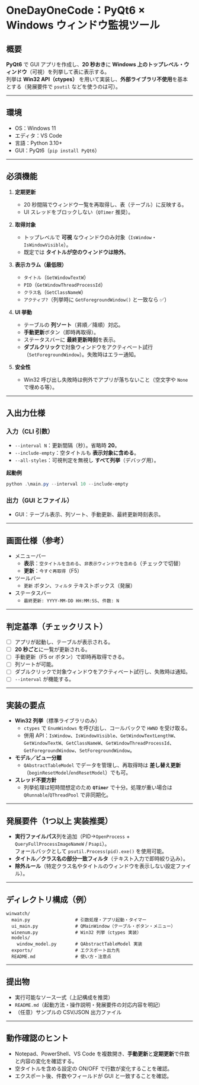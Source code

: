 # OneDayOneCode：PyQt6 × Windows ウィンドウ監視ツール

## 概要
**PyQt6** で GUI アプリを作成し、**20 秒おき**に **Windows 上のトップレベル・ウィンドウ**（可視）を列挙して表に表示する。  
列挙は **Win32 API（ctypes）** を用いて実装し、**外部ライブラリ不使用**を基本とする（発展要件で `psutil` などを使うのは可）。

---

## 環境
- OS：Windows 11
- エディタ：VS Code
- 言語：Python 3.10+  
- GUI：PyQt6（`pip install PyQt6`）

---

## 必須機能
1. **定期更新**
   - 20 秒間隔でウィンドウ一覧を再取得し、表（テーブル）に反映する。
   - UI スレッドをブロックしない（`QTimer` 推奨）。

2. **取得対象**
   - トップレベルで **可視** なウィンドウのみ対象（`IsWindow`・`IsWindowVisible`）。
   - 既定では **タイトルが空のウィンドウは除外**。

3. **表示カラム（最低限）**
   - `タイトル`（`GetWindowTextW`）
   - `PID`（`GetWindowThreadProcessId`）
   - `クラス名`（`GetClassNameW`）
   - `アクティブ?`（列挙時に `GetForegroundWindow()` と一致なら ✅）

4. **UI 挙動**
   - テーブルの **列ソート**（昇順／降順）対応。
   - **手動更新**ボタン（即時再取得）。
   - ステータスバーに **最終更新時刻**を表示。
   - **ダブルクリック**で対象ウィンドウをアクティベート試行（`SetForegroundWindow`）。失敗時はエラー通知。

5. **安全性**
   - Win32 呼び出し失敗時は例外でアプリが落ちないこと（空文字や `None` で埋める等）。

---

## 入出力仕様

### 入力（CLI 引数）
- `--interval N`：更新間隔（秒）。省略時 **20**。
- `--include-empty`：空タイトルも **表示対象に含める**。
- `--all-styles`：可視判定を無視し **すべて列挙**（デバッグ用）。

**起動例**
```powershell
python .\main.py --interval 10 --include-empty
```

### 出力（GUI とファイル）
- GUI：テーブル表示、列ソート、手動更新、最終更新時刻表示。

---

## 画面仕様（参考）
- メニューバー
  - **表示**：`空タイトルを含める`、`非表示ウィンドウを含める`（チェックで切替）
  - **更新**：`今すぐ再取得`（F5）
- ツールバー
  - `更新` ボタン、`フィルタ` テキストボックス（発展）
- ステータスバー
  - `最終更新: YYYY-MM-DD HH:MM:SS`、`件数: N`

---

## 判定基準（チェックリスト）
- [ ] アプリが起動し、テーブルが表示される。  
- [ ] **20 秒ごと**に一覧が更新される。  
- [ ] 手動更新（F5 or ボタン）で即時再取得できる。  
- [ ] 列ソートが可能。  
- [ ] ダブルクリックで対象ウィンドウをアクティベート試行し、失敗時は通知。  
- [ ] `--interval` が機能する。  

---

## 実装の要点
- **Win32 列挙**（標準ライブラリのみ）  
  - `ctypes` で `EnumWindows` を呼び出し、コールバックで `HWND` を受け取る。  
  - 併用 API：`IsWindow`、`IsWindowVisible`、`GetWindowTextLengthW`、`GetWindowTextW`、`GetClassNameW`、`GetWindowThreadProcessId`、`GetForegroundWindow`、`SetForegroundWindow`。
- **モデル／ビュー分離**  
  - `QAbstractTableModel` でデータを管理し、再取得時は **差し替え更新**（`beginResetModel`/`endResetModel`）でも可。
- **スレッド不要方針**  
  - 列挙処理は短時間想定のため **`QTimer`** で十分。処理が重い場合は `QRunnable`/`QThreadPool` で非同期化。

---

## 発展要件（1つ以上 実装推奨）
- **実行ファイルパス**列を追加（PID→`OpenProcess` + `QueryFullProcessImageNameW` / `Psapi`）。  
  フォールバックとして `psutil.Process(pid).exe()` を使用可能。
- **タイトル／クラス名の部分一致フィルタ**（テキスト入力で即時絞り込み）。
- **除外ルール**（特定クラス名やタイトルのウィンドウを表示しない設定ファイル）。

---

## ディレクトリ構成（例）
```
winwatch/
  main.py                 # 引数処理・アプリ起動・タイマー
  ui_main.py              # QMainWindow（テーブル・ボタン・メニュー）
  winenum.py              # Win32 列挙（ctypes 実装）
  models/
    window_model.py       # QAbstractTableModel 実装
  exports/                # エクスポート出力先
  README.md               # 使い方・注意点
```

---

## 提出物
- 実行可能なソース一式（上記構成を推奨）
- `README.md`（起動方法・操作説明・発展要件の対応内容を明記）
- （任意）サンプルの CSV/JSON 出力ファイル

---

## 動作確認のヒント
- Notepad、PowerShell、VS Code を複数開き、**手動更新**と**定期更新**で件数と内容の変化を確認する。
- 空タイトルを含める設定の ON/OFF で行数が変化することを確認。
- エクスポート後、件数やフィールドが GUI と一致することを確認。
